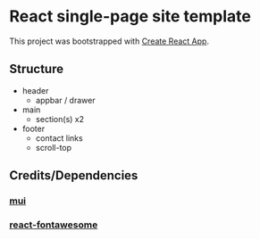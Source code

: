 # React single-page site template

This project was bootstrapped with [Create React App](https://github.com/facebook/create-react-app).

## Structure

- header  
    * appbar / drawer  
- main  
    * section(s) x2  
- footer  
    * contact links  
    * scroll-top  


## Credits/Dependencies

### [mui](https://mui.com/)
### [react-fontawesome](https://www.npmjs.com/package/react-fontawesome)
